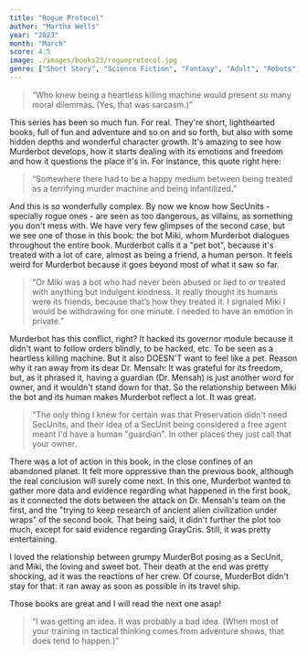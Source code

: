 ```yaml
---
title: "Rogue Protocol"
author: "Martha Wells"
year: "2023"
month: "March"
score: 4.5
image: ./images/books23/rogueprotocol.jpg
genre: ["Short Story", "Science Fiction", "Fantasy", "Adult", "Robots", "Space"]
---
```


> “Who knew being a heartless killing machine would present so many moral dilemmas. (Yes, that was sarcasm.)”

This series has been so much fun. For real. They're short, lighthearted books, full of fun and adventure and so on and so forth, but also with some hidden depths and wonderful character growth. It's amazing to see how Murderbot develops, how it starts dealing with its emotions and freedom and how it questions the place it's in. For instance, this quote right here:

> “Somewhere there had to be a happy medium between being treated as a terrifying murder machine and being infantilized.”

And this is so wonderfully complex. By now we know how SecUnits - specially rogue ones - are seen as too dangerous, as villains, as something you don't mess with. We have very few glimpses of the second case, but we see one of those in this book: the bot Miki, whom Murderbot dialogues throughout the entire book. Murderbot calls it a "pet bot", because it's treated with a lot of care, almost as being a friend, a human person. It feels weird for Murderbot because it goes beyond most of what it saw so far.

> “Or Miki was a bot who had never been abused or lied to or treated with anything but indulgent kindness. It really thought its humans were its friends, because that’s how they treated it. I signaled Miki I would be withdrawing for one minute. I needed to have an emotion in private.”

Murderbot has this conflict, right? It hacked its governor module because it didn't want to follow orders blindly, to be hacked, etc. To be seen as a heartless killing machine. But it also DOESN'T want to feel like a pet. Reason why it ran away from its dear Dr. Mensah: It was grateful for its freedom, but, as it phrased it, having a guardian (Dr. Mensah) is just another word for owner, and it wouldn't stand down for that. So the relationship between Miki the bot and its human makes Murderbot reflect a lot. It was great.

> "The only thing I knew for certain was that Preservation didn't need SecUnits, and their idea of a SecUnit being considered a free agent meant I'd have a human "guardian". In other places they just call that your owner.

There was a lot of action in this book, in the close confines of an abandoned planet. It felt more oppressive than the previous book, although the real conclusion will surely come next. In this one, Murderbot wanted to gather more data and evidence regarding what happened in the first book, as it connected the dots between the attack on Dr. Mensah's team on the first, and the "trying to keep research of ancient alien civilization under wraps" of the second book. That being said, it didn't further the plot too much, except for said evidence regarding GrayCris. Still, it was pretty entertaining.

I loved the relationship between grumpy MurderBot posing as a SecUnit, and Miki, the loving and sweet bot. Their death at the end was pretty shocking, ad it was the reactions of her crew. Of course, MurderBot didn't stay for that: it ran away as soon as possible in its travel ship.

Those books are great and I will read the next one asap!

> “I was getting an idea. It was probably a bad idea. (When most of your training in tactical thinking comes from adventure shows, that does tend to happen.)”
